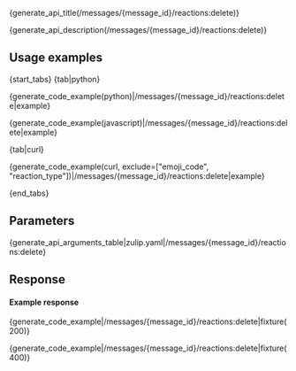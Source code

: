 {generate_api_title(/messages/{message_id}/reactions:delete)}

{generate_api_description(/messages/{message_id}/reactions:delete)}

## Usage examples

{start_tabs}
{tab|python}

{generate_code_example(python)|/messages/{message_id}/reactions:delete|example}

{generate_code_example(javascript)|/messages/{message_id}/reactions:delete|example}

{tab|curl}

{generate_code_example(curl, exclude=["emoji_code", "reaction_type"])|/messages/{message_id}/reactions:delete|example}


{end_tabs}

## Parameters


{generate_api_arguments_table|zulip.yaml|/messages/{message_id}/reactions:delete}

## Response

#### Example response

{generate_code_example|/messages/{message_id}/reactions:delete|fixture(200)}

{generate_code_example|/messages/{message_id}/reactions:delete|fixture(400)}
